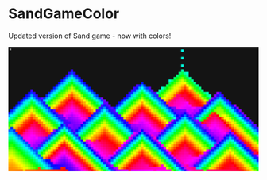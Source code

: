 # SandGameColor
Updated version of Sand game - now with colors!

![alt text](https://github.com/someengineername/SandGameColor/blob/main/Untitled-1.png)
